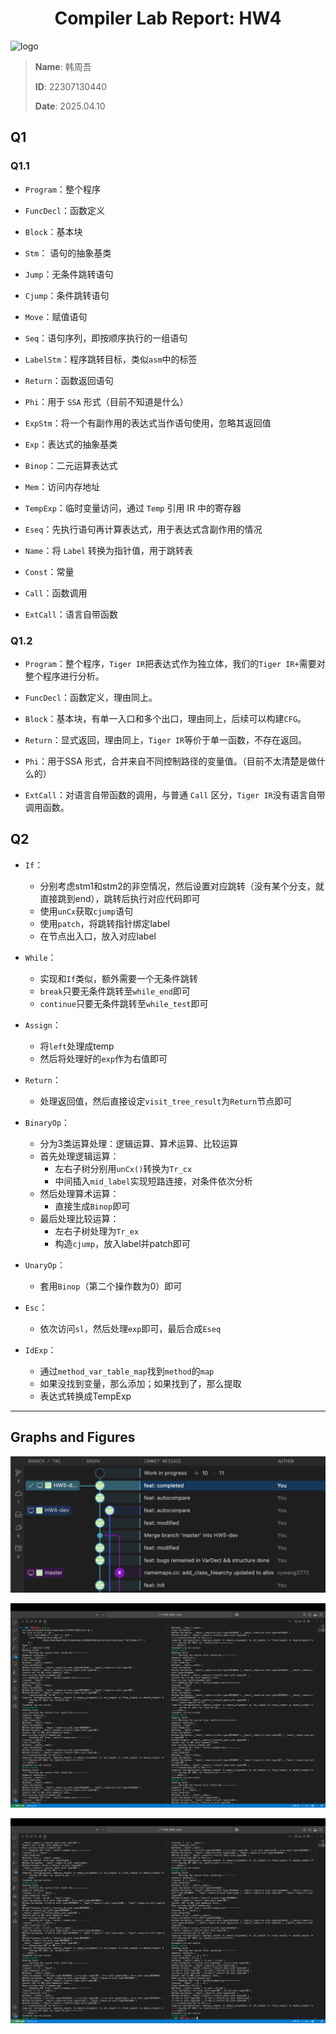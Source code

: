 <div style="text-align: center"><h1>
  Compiler Lab Report:
  HW4
  </h1></div>





![logo](/Users/han/Desktop/Compiler/FudanCompilerH2025/pic/logo.svg)

> **Name**: 韩周吾
>
> **ID**: 22307130440
>
> **Date**: 2025.04.10

## Q1

### Q1.1

- `Program`：整个程序

- `FuncDecl`：函数定义

- `Block`：基本块

- `Stm`： 语句的抽象基类

- `Jump`：无条件跳转语句

- `Cjump`：条件跳转语句

- `Move`：赋值语句

- `Seq`：语句序列，即按顺序执行的一组语句

- `LabelStm`：程序跳转目标，类似`asm`中的标签

- `Return`：函数返回语句

- `Phi`：用于 `SSA` 形式（目前不知道是什么）

- `ExpStm`：将一个有副作用的表达式当作语句使用，忽略其返回值

- `Exp`：表达式的抽象基类

- `Binop`：二元运算表达式

- `Mem`：访问内存地址

- `TempExp`：临时变量访问，通过 `Temp` 引用 IR 中的寄存器

- `Eseq`：先执行语句再计算表达式，用于表达式含副作用的情况

- `Name`：将 `Label` 转换为指针值，用于跳转表

- `Const`：常量

- `Call`：函数调用

- `ExtCall`：语言自带函数



### Q1.2

- `Program`：整个程序，`Tiger IR`把表达式作为独立体，我们的`Tiger IR+`需要对整个程序进行分析。

- `FuncDecl`：函数定义，理由同上。

- `Block`：基本块，有单一入口和多个出口，理由同上，后续可以构建`CFG`。

- `Return`：显式返回，理由同上，`Tiger IR`等价于单一函数，不存在返回。

- `Phi`：用于SSA 形式，合并来自不同控制路径的变量值。（目前不太清楚是做什么的）

- `ExtCall`：对语言自带函数的调用，与普通 `Call` 区分，`Tiger IR`没有语言自带调用函数。

## Q2

- `If`：

  - 分别考虑stm1和stm2的非空情况，然后设置对应跳转（没有某个分支，就直接跳到end），跳转后执行对应代码即可
  - 使用`unCx`获取`cjump`语句
  - 使用`patch`，将跳转指针绑定label
  - 在节点出入口，放入对应label

  

- `While`：

  - 实现和`If`类似，额外需要一个无条件跳转
  - `break`只要无条件跳转至`while_end`即可
  - `continue`只要无条件跳转至`while_test`即可

  

- `Assign`：

  - 将`left`处理成temp
  - 然后将处理好的`exp`作为右值即可

  

- `Return`：

  - 处理返回值，然后直接设定`visit_tree_result`为`Return`节点即可

  

- `BinaryOp`：

  - 分为3类运算处理：逻辑运算、算术运算、比较运算
  - 首先处理逻辑运算：
    - 左右子树分别用`unCx()`转换为`Tr_cx`
    - 中间插入`mid_label`实现短路连接，对条件依次分析
  - 然后处理算术运算：
    - 直接生成`Binop`即可
  - 最后处理比较运算：
    - 左右子树处理为`Tr_ex`
    - 构造`cjump`，放入label并patch即可

  

- `UnaryOp`：

  - 套用`Binop`（第二个操作数为0）即可

  

- `Esc`：

  - 依次访问`sl`，然后处理`exp`即可，最后合成`Eseq`

  

- `IdExp`：

  - 通过`method_var_table_map`找到`method`的`map`
  - 如果没找到变量，那么添加；如果找到了，那么提取
  - 表达式转换成TempExp


---

## Graphs and Figures

![git_log_graph](./img/git_log_graph.png)  

![pass1](./img/pass1.png)

![pass2](./img/pass2.png)

